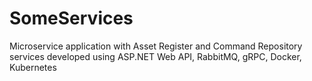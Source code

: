 # SomeServices
Microservice application with Asset Register and Command Repository services developed using ASP.NET Web API, RabbitMQ, gRPC, Docker, Kubernetes
